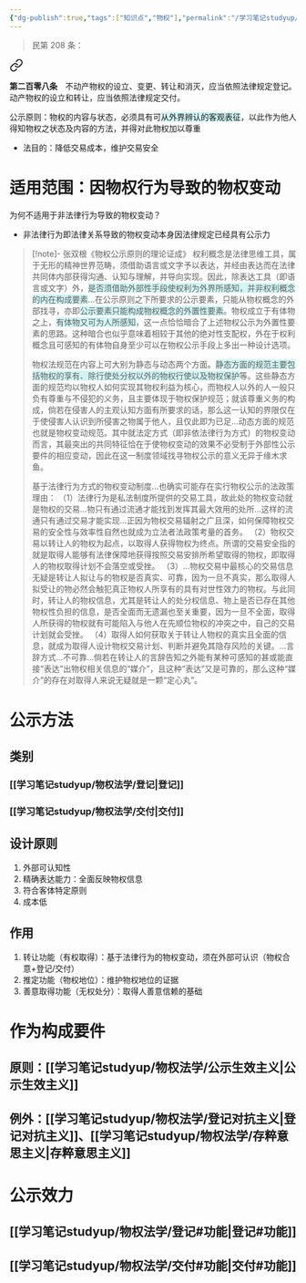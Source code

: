 ```yaml
---
{"dg-publish":true,"tags":["知识点","物权"],"permalink":"/学习笔记studyup/物权法学/公示/","dgPassFrontmatter":true,"created":"2024-11-16T18:20:07.599+08:00","updated":"2024-11-30T15:17:45.491+08:00"}
---
```


>民第 208 条：
<div class="transclusion internal-embed is-loaded"><a class="markdown-embed-link" href="/////#t208" aria-label="Open link"><svg xmlns="http://www.w3.org/2000/svg" width="24" height="24" viewBox="0 0 24 24" fill="none" stroke="currentColor" stroke-width="2" stroke-linecap="round" stroke-linejoin="round" class="svg-icon lucide-link"><path d="M10 13a5 5 0 0 0 7.54.54l3-3a5 5 0 0 0-7.07-7.07l-1.72 1.71"></path><path d="M14 11a5 5 0 0 0-7.54-.54l-3 3a5 5 0 0 0 7.07 7.07l1.71-1.71"></path></svg></a><div class="markdown-embed">



**第二百零八条**　不动产物权的设立、变更、转让和消灭，应当依照法律规定登记。动产物权的设立和转让，应当依照法律规定交付。 

</div></div>


公示原则：物权的内容与状态，必须具有可<span style="background:rgba(173, 239, 239, 0.55)">从外界辨认的客观表征</span>，以此作为他人得知物权之状态及内容的方法，并得对此物权加以尊重
- 法目的：降低交易成本，维护交易安全
# 适用范围：因物权行为导致的物权变动
为何不适用于非法律行为导致的物权变动？
- 非法律行为即法律关系导致的物权变动本身因法律规定已经具有公示力

> [!note]- 张双根《物权公示原则的理论证成》
>权利概念是法律思维工具，属于无形的精神世界范畴，须借助语言或文字予以表达，并经由表达而在法律共同体内部获得沟通、认知与理解，并导向实现。因此，除表达工具（即语言或文字）外，<span style="background:rgba(173, 239, 239, 0.55)">是否须借助外部性手段使权利为外界所感知，并非权利概念的内在构成要素</span>…在公示原则之下所要求的公示要素，只能从物权概念的外部找寻，亦即<span style="background:rgba(173, 239, 239, 0.55)">公示要素只能构成物权概念的外置性要素</span>。物权成立于有体物之上，<span style="background:rgba(173, 239, 239, 0.55)">有体物又可为人所感知</span>，这一点恰恰暗合了上述物权公示为外置性要素的思路。这种暗合也似乎意味着相较于其他的绝对性支配权，外在于权利概念且可感知的有体物自身至少可以在物权公示手段上多出一种设计选项。
>
>物权法规范在内容上可大别为静态与动态两个方面。<span style="background:rgba(173, 239, 239, 0.55)">静态方面的规范主要包括物权的享有、除行使处分权以外的物权行使以及物权保护</span>等。这些静态方面的规范均以物权人如何实现其物权利益为核心，而物权人以外的人一般只负有尊重与不侵犯的义务，且主要体现于物权保护规范；就该尊重义务的构成，倘若在侵害人的主观认知方面有所要求的话，那么这一认知的界限仅在于使侵害人认识到所侵害之物属于他人，且仅此即为已足…动态方面的规范也就是物权变动规范。其中就法定方式（即非依法律行为方式）的物权变动而言，其最突出的共同特征恰在于使物权变动的效果不必受制于外部性公示要件的相应变动，因此在这一制度领域找寻物权公示的意义无异于缘木求鱼。
>
>基于法律行为方式的物权变动制度…也确实可能存在实行物权公示的法政策理由：
>（1）法律行为是私法制度所提供的交易工具，故此处的物权变动就是物权的交易…物只有通过流通才能找到发挥其最大效用的处所…这样的流通只有通过交易才能实现…正因为物权交易辐射之广且深，如何保障物权交易的安全性与效率性自然也就成为立法者法政策考量的首务。
>（2）物权交易以转让人的物权为起点，以取得人获得物权为终点。所谓的交易安全指的就是取得人能够有法律保障地获得按照交易安排所希望取得的物权，即取得人的物权取得计划不会落空或受挫。
>（3）…物权交易中最核心的交易信息无疑是转让人拟让与的物权是否真实、可靠，因为一旦不真实，那么取得人拟受让的物必然会触犯真正物权人所享有的具有对世性效力的物权。与此同时，转让人的物权信息，尤其是转让人的处分权信息、物上是否已存在其他物权性负担的信息，是否全面而无遗漏也至关重要，因为一旦不全面，取得人所获得的物权就有可能陷入与他人在先顺位物权的冲突之中，自己的交易计划就会受挫。
>（4）取得人如何获取关于转让人物权的真实且全面的信息，就成为取得人设计物权交易计划、判断并避免其隐存风险的关键。…言辞方式…不可靠…倘若在转让人的言辞告知之外能有某种可感知的甚或能直接“表达”出物权相关信息的“媒介”，且这种“表达”又是可靠的，那么这种“媒介”的存在对取得人来说无疑就是一颗“定心丸”。
# 公示方法
## 类别
### [[学习笔记studyup/物权法学/登记\|登记]]
### [[学习笔记studyup/物权法学/交付\|交付]]
## 设计原则
1. 外部可认知性
2. 精确表达能力：全面反映物权信息
3. 符合客体特定原则
4. 成本低
## 作用
1. 转让功能（有权取得）：基于法律行为的物权变动，须在外部可认识（物权合意+登记/交付）
2. 推定功能（物权地位）：维护物权地位的证据
3. 善意取得功能（无权处分）：取得人善意信赖的基础
# 作为构成要件
## 原则：[[学习笔记studyup/物权法学/公示生效主义\|公示生效主义]]
## 例外：[[学习笔记studyup/物权法学/登记对抗主义\|登记对抗主义]]、[[学习笔记studyup/物权法学/存粹意思主义\|存粹意思主义]]
# 公示效力
## [[学习笔记studyup/物权法学/登记#功能\|登记#功能]]
## [[学习笔记studyup/物权法学/交付#功能\|交付#功能]]